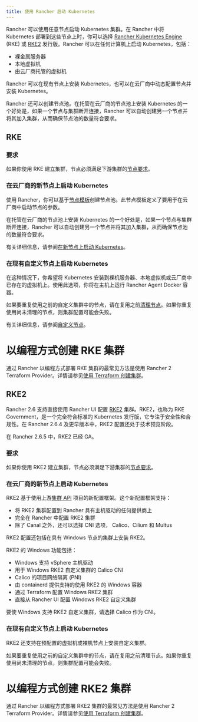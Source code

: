 ```yaml
---
title: 使用 Rancher 启动 Kubernetes
---
```


Rancher 可以使用任意节点启动 Kubernetes 集群。在 Rancher 中将 Kubernetes 部署到这些节点上时，你可以选择 [Rancher Kubernetes Engine](https://rancher.com/docs/rke/latest/en/) (RKE) 或 [RKE2](https://docs.rke2.io) 发行版。Rancher 可以在任何计算机上启动 Kubernetes，包括：

- 裸金属服务器
- 本地虚拟机
- 由云厂商托管的虚拟机

Rancher 可以在现有节点上安装 Kubernetes，也可以在云厂商中动态配置节点并安装 Kubernetes。

Rancher 还可以创建节点池。在托管在云厂商的节点池上安装 Kubernetes 的一个好处是，如果一个节点与集群断开连接，Rancher 可以自动创建另一个节点并将其加入集群，从而确保节点池的数量符合要求。

## RKE

### 要求

如果你使用 RKE 建立集群，节点必须满足下游集群的[节点要求](../how-to-guides/new-user-guides/kubernetes-clusters-in-rancher-setup/node-requirements-for-rancher-managed-clusters.md)。

### 在云厂商的新节点上启动 Kubernetes

使用 Rancher，你可以基于[节点模板](use-new-nodes-in-an-infra-provider.md#节点模板)创建节点池。此节点模板定义了要用于在云厂商中启动节点的参数。

在托管在云厂商的节点池上安装 Kubernetes 的一个好处是，如果一个节点与集群断开连接，Rancher 可以自动创建另一个节点并将其加入集群，从而确保节点池的数量符合要求。

有关详细信息，请参阅[在新节点上启动 Kubernetes](use-new-nodes-in-an-infra-provider.md)。

### 在现有自定义节点上启动 Kubernetes

在这种情况下，你希望将 Kubernetes 安装到裸机服务器、本地虚拟机或云厂商中已存在的虚拟机上。使用此选项，你将在主机上运行 Rancher Agent Docker 容器。

如果要重复使用之前的自定义集群中的节点，请在复用之前[清理节点](../how-to-guides/advanced-user-guides/manage-clusters/clean-cluster-nodes.md)。如果你重复使用尚未清理的节点，则集群配置可能会失败。

有关详细信息，请参阅[自定义节点](use-existing-nodes.md)。

# 以编程方式创建 RKE 集群

通过 Rancher 以编程方式部署 RKE 集群的最常见方法是使用 Rancher 2 Terraform Provider。详情请参见[使用 Terraform 创建集群](https://registry.terraform.io/providers/rancher/rancher2/latest/docs/resources/cluster)。

## RKE2

Rancher 2.6 支持直接使用 Rancher UI 配置 [RKE2](https://docs.rke2.io/) 集群。RKE2，也称为 RKE Government，是一个完全符合标准的 Kubernetes 发行版，它专注于安全性和合规性。在 Rancher 2.6.4 及更早版本中，RKE2 配置还处于技术预览阶段。

在 Rancher 2.6.5 中，RKE2 已经 GA。

### 要求

如果你使用 RKE2 建立集群，节点必须满足下游集群的[节点要求](https://docs.rke2.io/install/requirements/)。

### 在云厂商的新节点上启动 Kubernetes

RKE2 基于使用上游[集群 API](https://github.com/kubernetes-sigs/cluster-api) 项目的新配置框架。这个新配置框架支持：

- 将 RKE2 集群配置到 Rancher 具有主机驱动的任何提供商上
- 完全在 Rancher 中配置 RKE2 集群
- 除了 Canal 之外，还可以选择 CNI 选项， Calico、Cilium 和 Multus

RKE2 配置还包括在具有 Windows 节点的集群上安装 RKE2。

RKE2 的 Windows 功能包括：

- Windows 支持 vSphere 主机驱动
- 用于 Windows RKE2 自定义集群的 Calico CNI
- Calico 的项目网络隔离 (PNI)
- 由 containerd 提供支持的使用 RKE2 的 Windows 容器
- 通过 Terraform 配置 Windows RKE2 集群
- 直接从 Rancher UI 配置 Windows RKE2 自定义集群

要使 Windows 支持 RKE2 自定义集群，请选择 Calico 作为 CNI。

### 在现有自定义节点上启动 Kubernetes

RKE2 还支持在预配置的虚拟机或裸机节点上安装自定义集群。

如果要重复使用之前的自定义集群中的节点，请在复用之前清理节点。如果你重复使用尚未清理的节点，则集群配置可能会失败。

# 以编程方式创建 RKE2 集群

通过 Rancher 以编程方式部署 RKE2 集群的最常见方法是使用 Rancher 2 Terraform Provider。详情请参见[使用 Terraform 创建集群](https://registry.terraform.io/providers/rancher/rancher2/latest/docs/resources/cluster_v2)。